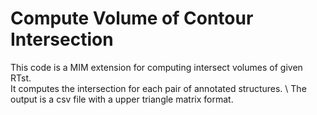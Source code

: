 # Compute Volume of Contour Intersection
This code is a MIM extension for computing intersect volumes of given RTst. \
It computes the intersection for each pair of annotated structures. \ 
The output is a csv file with a upper triangle matrix format.
